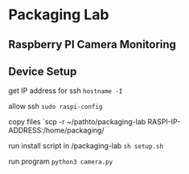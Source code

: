 # Packaging Lab 
## Raspberry PI Camera Monitoring

## Device Setup
get IP address for ssh
`hostname -I`

allow ssh
`sudo raspi-config`

copy files 
`scp -r ~/pathto/packaging-lab RASPI-IP-ADDRESS:/home/packaging/

run install script in /packaging-lab
`sh setup.sh`

run program
`python3 camera.py`
